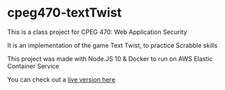 # cpeg470-textTwist
This is a class project for CPEG 470: Web Application Security

It is an implementation of the game Text Twist, to practice Scrabble skills

This project was made with Node.JS 10 & Docker to run on AWS Elastic Container Service

You can check out a [live version here](https://twist.theofleck.com)
